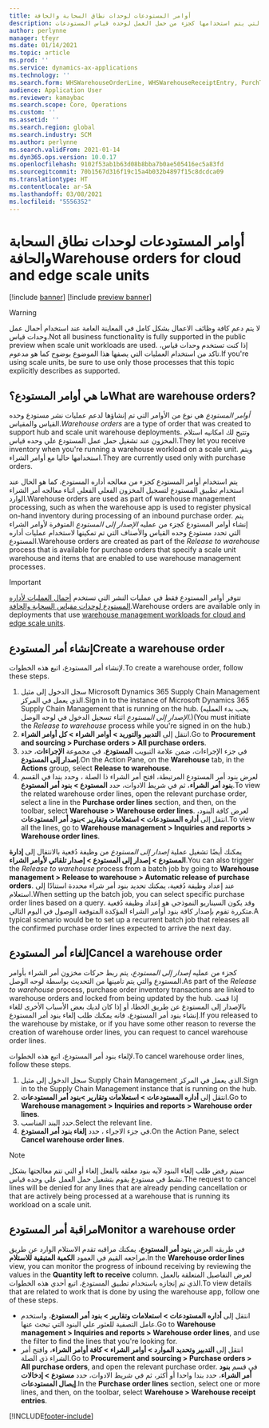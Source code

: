 ```yaml
---
title: أوامر المستودعات لوحدات نطاق السحابة والحافة
description: يوفر هذا الموضوع معلومات حول قدره أمر المستودع التي يتم استخدامها كجزء من حمل العمل لوحده قياس المستودعات.
author: perlynne
manager: tfeyr
ms.date: 01/14/2021
ms.topic: article
ms.prod: ''
ms.service: dynamics-ax-applications
ms.technology: ''
ms.search.form: WHSWarehouseOrderLine, WHSWarehouseReceiptEntry, PurchTable
audience: Application User
ms.reviewer: kamaybac
ms.search.scope: Core, Operations
ms.custom: ''
ms.assetid: ''
ms.search.region: global
ms.search.industry: SCM
ms.author: perlynne
ms.search.validFrom: 2021-01-14
ms.dyn365.ops.version: 10.0.17
ms.openlocfilehash: 9102f53ab1b63d08b8bba7b0ae505416ec5a83fd
ms.sourcegitcommit: 70b1567d316f19c15a4b032b4897f15c8dcdca09
ms.translationtype: HT
ms.contentlocale: ar-SA
ms.lasthandoff: 03/08/2021
ms.locfileid: "5556352"
---
```

# <a name="warehouse-orders-for-cloud-and-edge-scale-units"></a><span data-ttu-id="a6512-103">أوامر المستودعات لوحدات نطاق السحابة والحافة</span><span class="sxs-lookup"><span data-stu-id="a6512-103">Warehouse orders for cloud and edge scale units</span></span>

[!include [banner](../includes/banner.md)]
[!include [preview banner](../includes/preview-banner.md)]

> [!WARNING]
> <span data-ttu-id="a6512-104">لا يتم دعم كافة وظائف الاعمال بشكل كامل في المعاينة العامة عند استخدام أحمال عمل وحدات قياس.</span><span class="sxs-lookup"><span data-stu-id="a6512-104">Not all business functionality is fully supported in the public preview when scale unit workloads are used.</span></span> <span data-ttu-id="a6512-105">إذا كنت تستخدم وحدات قياس، تاكد من استخدام العمليات التي يصفها هذا الموضوع بوضوح كما هو مدعوم.</span><span class="sxs-lookup"><span data-stu-id="a6512-105">If you're using scale units, be sure to use only those processes that this topic explicitly describes as supported.</span></span>

## <a name="what-are-warehouse-orders"></a><span data-ttu-id="a6512-106">ما هي أوامر المستودع؟</span><span class="sxs-lookup"><span data-stu-id="a6512-106">What are warehouse orders?</span></span>

<span data-ttu-id="a6512-107">*أوامر المستودع* هي نوع من الأوامر التي تم إنشاؤها لدعم عمليات نشر مستودع وحده القياس والمقياس.</span><span class="sxs-lookup"><span data-stu-id="a6512-107">*Warehouse orders* are a type of order that was created to support hub and scale unit warehouse deployments.</span></span> <span data-ttu-id="a6512-108">وتتيح لك امكانيه استلام المخزون عند تشغيل حمل عمل المستودع علي وحده قياس.</span><span class="sxs-lookup"><span data-stu-id="a6512-108">They let you receive inventory when you're running a warehouse workload on a scale unit.</span></span> <span data-ttu-id="a6512-109">ويتم استخدامها حاليا مع أوامر الشراء.</span><span class="sxs-lookup"><span data-stu-id="a6512-109">They are currently used only with purchase orders.</span></span>

<span data-ttu-id="a6512-110">يتم استخدام أوامر المستودع كجزء من معالجه أداره المستودع، كما هو الحال عند استخدام تطبيق المستودع لتسجيل المخزون الفعلي الفعلي اثناء معالجه أمر الشراء الوارد.</span><span class="sxs-lookup"><span data-stu-id="a6512-110">Warehouse orders are used as part of warehouse management processing, such as when the warehouse app is used to register physical on-hand inventory during processing of an inbound purchase order.</span></span> <span data-ttu-id="a6512-111">يتم إنشاء أوامر المستودع كجزء من عمليه *الإصدار إلى المستودع* المتوفرة لأوامر الشراء التي تحدد مستودع وحده القياس والأصناف التي تم تمكينها لاستخدام عمليات أداره المستودع.</span><span class="sxs-lookup"><span data-stu-id="a6512-111">Warehouse orders are created as part of the *Release to warehouse* process that is available for purchase orders that specify a scale unit warehouse and items that are enabled to use warehouse management processes.</span></span>

> [!IMPORTANT]
> <span data-ttu-id="a6512-112">تتوفر أوامر المستودع فقط في عمليات النشر التي تستخدم [أحمال العمليات لأداره المستودع لوحدات مقياس السحابة والحافة](cloud-edge-workload-warehousing.md).</span><span class="sxs-lookup"><span data-stu-id="a6512-112">Warehouse orders are available only in deployments that use [warehouse management workloads for cloud and edge scale units](cloud-edge-workload-warehousing.md).</span></span>

## <a name="create-a-warehouse-order"></a><span data-ttu-id="a6512-113">إنشاء أمر المستودع</span><span class="sxs-lookup"><span data-stu-id="a6512-113">Create a warehouse order</span></span>

<span data-ttu-id="a6512-114">لإنشاء أمر المستودع، اتبع هذه الخطوات.</span><span class="sxs-lookup"><span data-stu-id="a6512-114">To create a warehouse order, follow these steps.</span></span>

1. <span data-ttu-id="a6512-115">سجل الدخول إلى مثيل Microsoft Dynamics 365 Supply Chain Management الذي يعمل في المركز.</span><span class="sxs-lookup"><span data-stu-id="a6512-115">Sign in to the instance of Microsoft Dynamics 365 Supply Chain Management that is running on the hub.</span></span> <span data-ttu-id="a6512-116">(يجب بدء العمليه *الإصدار إلى المستودع* اثناء تسجيل الدخول في لوحه الوصل.)</span><span class="sxs-lookup"><span data-stu-id="a6512-116">(You must initiate the *Release to warehouse* process while you're signed in on the hub.)</span></span>
1. <span data-ttu-id="a6512-117">انتقل إلى **التدبير والتوريد \> أوامر الشراء \> كل أوامر الشراء**.</span><span class="sxs-lookup"><span data-stu-id="a6512-117">Go to **Procurement and sourcing \> Purchase orders \> All purchase orders**.</span></span>
1. <span data-ttu-id="a6512-118">في جزء الإجراءات، ضمن علامة التبويب **المستودع**، في مجموعة **الإجراءات**، حدد **إصدار إلى المستودع‬**.</span><span class="sxs-lookup"><span data-stu-id="a6512-118">On the Action Pane, on the **Warehouse** tab, in the **Actions** group, select **Release to warehouse**.</span></span>
1. <span data-ttu-id="a6512-119">لعرض بنود أمر المستودع المرتبطة، افتح أمر الشراء ذا الصلة ، وحدد بندا في القسم **بنود أمر الشراء**، ثم في شريط الادوات، حدد **المستودع \> بنود أمر المستودع**.</span><span class="sxs-lookup"><span data-stu-id="a6512-119">To view the related warehouse order lines, open the relevant purchase order, select a line in the **Purchase order lines** section, and then, on the toolbar, select **Warehouse \> Warehouse order lines**.</span></span> <span data-ttu-id="a6512-120">لعرض كافة البنود، انتقل إلى **أداره المستودعات \> استعلامات وتقارير \>بنود أمر المستودعات**.</span><span class="sxs-lookup"><span data-stu-id="a6512-120">To view all the lines, go to **Warehouse management \> Inquiries and reports \> Warehouse order lines**.</span></span>

<span data-ttu-id="a6512-121">يمكنك أيضًا تشغيل عملية *إصدار إلى المستودع* من وظيفة دُفعية بالانتقال إلى **إدارة المستودع > إصدار إلى المستودع > إصدار تلقائي لأوامر الشراء**.</span><span class="sxs-lookup"><span data-stu-id="a6512-121">You can also trigger the *Release to warehouse* process from a batch job by going to **Warehouse management > Release to warehouse > Automatic release of purchase orders**.</span></span> <span data-ttu-id="a6512-122">عند إعداد وظيفة دُفعية، يمكنك تحديد بنود أمر شراء محددة استنادًا إلى استعلام.</span><span class="sxs-lookup"><span data-stu-id="a6512-122">When setting up the batch job, you can select specific purchase order lines based on a query.</span></span> <span data-ttu-id="a6512-123">وقد يكون السيناريو النموذجي هو إعداد وظيفة دُفعية متكررة تقوم بإصدار كافة بنود أوامر الشراء المؤكدة المتوقعة الوصول في اليوم التالي.</span><span class="sxs-lookup"><span data-stu-id="a6512-123">A typical scenario would be to set up a recurrent batch job that releases all the confirmed purchase order lines expected to arrive the next day.</span></span>

## <a name="cancel-a-warehouse-order"></a><span data-ttu-id="a6512-124">إلغاء أمر المستودع</span><span class="sxs-lookup"><span data-stu-id="a6512-124">Cancel a warehouse order</span></span>

<span data-ttu-id="a6512-125">كجزء من عمليه *إصدار إلى المستودع*، يتم ربط حركات مخزون أمر الشراء بأوامر المستودع والتي يتم تامينها من التحديث بواسطة لوحه الوصل.</span><span class="sxs-lookup"><span data-stu-id="a6512-125">As part of the *Release to warehouse* process, purchase order inventory transactions are linked to warehouse orders and locked from being updated by the hub.</span></span> <span data-ttu-id="a6512-126">إذا قمت بالإصدار إلى المستودع عن طريق الخطا، أو إذا كان لديك بعض الأسباب الأخرى للغاء إنشاء بنود أمر المستودع، فانه يمكنك طلب إلغاء بنود أمر المستودع.</span><span class="sxs-lookup"><span data-stu-id="a6512-126">If you released to the warehouse by mistake, or if you have some other reason to reverse the creation of warehouse order lines, you can request to cancel warehouse order lines.</span></span>

<span data-ttu-id="a6512-127">لإلغاء بنود أمر المستودع، اتبع هذه الخطوات.</span><span class="sxs-lookup"><span data-stu-id="a6512-127">To cancel warehouse order lines, follow these steps.</span></span>

1. <span data-ttu-id="a6512-128">سجل الدخول إلى مثيل Supply Chain Management الذي يعمل في المركز.</span><span class="sxs-lookup"><span data-stu-id="a6512-128">Sign in to the Supply Chain Management instance that is running on the hub.</span></span>
1. <span data-ttu-id="a6512-129">انتقل إلى **أداره المستودعات \> استعلامات وتقارير \>بنود أمر المستودعات**.</span><span class="sxs-lookup"><span data-stu-id="a6512-129">Go to **Warehouse management \> Inquiries and reports \> Warehouse order lines**.</span></span>
1. <span data-ttu-id="a6512-130">حدد البند المناسب.</span><span class="sxs-lookup"><span data-stu-id="a6512-130">Select the relevant line.</span></span>
1. <span data-ttu-id="a6512-131">في جزء الاجراء ، حدد **إلغاء بنود أمر المستودع**.</span><span class="sxs-lookup"><span data-stu-id="a6512-131">On the Action Pane, select **Cancel warehouse order lines**.</span></span>

> [!NOTE]
> <span data-ttu-id="a6512-132">سيتم رفض طلب إلغاء البنود لآيه بنود معلقه بالفعل إلغاء أو التي تتم معالجتها بشكل نشط في مستودع يقوم بتشغيل حمل العمل علي وحده قياس.</span><span class="sxs-lookup"><span data-stu-id="a6512-132">The request to cancel lines will be denied for any lines that are already pending cancellation or that are actively being processed at a warehouse that is running its workload on a scale unit.</span></span>

## <a name="monitor-a-warehouse-order"></a><span data-ttu-id="a6512-133">مراقبة أمر المستودع</span><span class="sxs-lookup"><span data-stu-id="a6512-133">Monitor a warehouse order</span></span>

<span data-ttu-id="a6512-134">في طريقه العرض **بنود أمر المستودع**، يمكنك مراقبه تقدم الاستلام الوارد عن طريق مراجعه القيم في العمود **الكمية المتبقية للاستلام**.</span><span class="sxs-lookup"><span data-stu-id="a6512-134">In the **Warehouse order lines** view, you can monitor the progress of inbound receiving by reviewing the values in the **Quantity left to receive** column.</span></span> <span data-ttu-id="a6512-135">لعرض التفاصيل المتعلقة بالعمل الذي تم إنجازه باستخدام تطبيق المستودع، اتبع أحدي هذه الخطوات.</span><span class="sxs-lookup"><span data-stu-id="a6512-135">To view details that are related to work that is done by using the warehouse app, follow one of these steps.</span></span>

- <span data-ttu-id="a6512-136">انتقل إلى **أداره المستودعات \> استعلامات وتقارير \> بنود أمر المستودع**، واستخدم عامل التصفية للعثور علي البنود التي تبحث عنها.</span><span class="sxs-lookup"><span data-stu-id="a6512-136">Go to **Warehouse management \> Inquiries and reports \> Warehouse order lines**, and use the filter to find the lines that you're looking for.</span></span>
- <span data-ttu-id="a6512-137">انتقل إلى **التدبير وتحديد الموارد \> أوامر الشراء \> كافة أوامر الشراء**، وافتح أمر الشراء ذي الصلة.</span><span class="sxs-lookup"><span data-stu-id="a6512-137">Go to **Procurement and sourcing \> Purchase orders \> All purchase orders**, and open the relevant purchase order.</span></span> <span data-ttu-id="a6512-138">في قسم **بنود أمر الشراء**، حدد بندا واحدا أو أكثر، ثم في شريط الادوات، حدد **مستودع \> إدخالات إيصال المستودعات**.</span><span class="sxs-lookup"><span data-stu-id="a6512-138">In the **Purchase order lines** section, select one or more lines, and then, on the toolbar, select **Warehouse \> Warehouse receipt entries**.</span></span>


[!INCLUDE[footer-include](../../includes/footer-banner.md)]